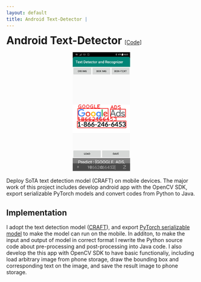 ```yaml
---
layout: default
title: Android Text-Detector | 
---
```

<div>
	<h1 style="display:inline;"> Android Text-Detector  </h1> 
	<a href="https://github.com/aa10402tw/Android_Text-Detector"> [Code] </a> 
</div>

<p align="center">
<img src = "./images/Android-TextDetector/Android-Text-Detector.jpg"  width="30%" >
</p>

Deploy SoTA text detection model (CRAFT) on mobile devices. The major work of this project includes develop android app with the OpenCV SDK, export serializable PyTorch models and convert codes from Python to Java.

## Implementation
I adopt the text detection model ([CRAFT](https://github.com/clovaai/CRAFT-pytorch)), and export [PyTorch serializable model](https://pytorch.org/docs/stable/notes/serialization.html) to make the model can run on the mobile. In additon, to make the input and output of model in correct format I rewrite the Python source code about pre-processing and post-processing into Java code. I also develop the this app with OpenCV SDK to have basic functionaliy, including load arbitrary image from phone storage, draw the bounding box and corresponding text on the image, and save the result image to phone storage.  





